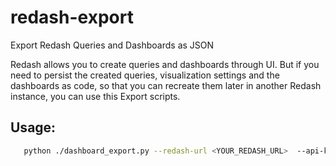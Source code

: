 # redash-export
Export Redash Queries and Dashboards as JSON

Redash allows you to create queries and dashboards through UI. But if you need to persist the created queries, visualization settings and the dashboards as code, so that you can recreate them later in another Redash instance, you can use this Export scripts.

## Usage:
```sh
   python ./dashboard_export.py --redash-url <YOUR_REDASH_URL>  --api-key <YOUR_REDASH_API_KEY>
```

